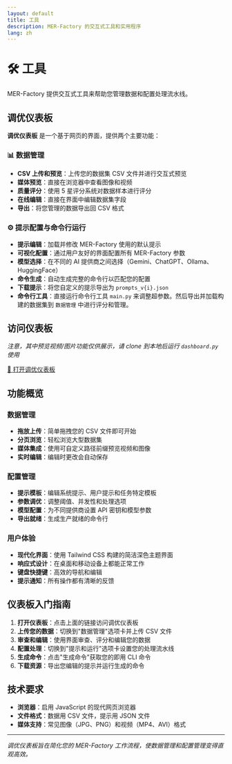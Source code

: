 ```yaml
---
layout: default
title: 工具
description: MER-Factory 的交互式工具和实用程序
lang: zh
---
```


# 🛠️ 工具

MER-Factory 提供交互式工具来帮助您管理数据和配置处理流水线。

## 调优仪表板

**调优仪表板** 是一个基于网页的界面，提供两个主要功能：

### 📊 数据管理
- **CSV 上传和预览**：上传您的数据集 CSV 文件并进行交互式预览
- **媒体预览**：直接在浏览器中查看图像和视频
- **质量评分**：使用 5 星评分系统对数据样本进行评分
- **在线编辑**：直接在界面中编辑数据集字段
- **导出**：将您管理的数据导出回 CSV 格式

### ⚙️ 提示配置与命令行运行
- **提示编辑**：加载并修改 MER-Factory 使用的默认提示
- **可视化配置**：通过用户友好的界面配置所有 MER-Factory 参数
- **模型选择**：在不同的 AI 提供商之间选择（Gemini、ChatGPT、Ollama、HuggingFace）
- **命令生成**：自动生成完整的命令行以匹配您的配置
- **下载提示**：将您自定义的提示导出为 `prompts_v{i}.json`
- **命令行工具**：直接运行命令行工具 `main.py` 来调整超参数。然后导出并加载构建的数据集到 `数据管理` 中进行评分和管理。

## 访问仪表板

*注意，其中预览视频/图片功能仅供展示，请 clone 到本地后运行 `dashboard.py` 使用*

<div class="tool-access">
  <a href="../tune-dashboard.html" class="btn btn-primary">
    🚀 打开调优仪表板
  </a>
</div>

## 功能概览

### 数据管理
- **拖放上传**：简单拖拽您的 CSV 文件即可开始
- **分页浏览**：轻松浏览大型数据集
- **媒体集成**：使用可自定义路径前缀预览视频和图像
- **实时编辑**：编辑时更改会自动保存

### 配置管理
- **提示模板**：编辑系统提示、用户提示和任务特定模板
- **参数调优**：调整阈值、并发性和处理选项
- **模型配置**：为不同提供商设置 API 密钥和模型参数
- **导出就绪**：生成生产就绪的命令行

### 用户体验
- **现代化界面**：使用 Tailwind CSS 构建的简洁深色主题界面
- **响应式设计**：在桌面和移动设备上都能正常工作
- **键盘快捷键**：高效的导航和编辑
- **提示通知**：所有操作都有清晰的反馈

## 仪表板入门指南

1. **打开仪表板**：点击上面的链接访问调优仪表板
2. **上传您的数据**：切换到"数据管理"选项卡并上传 CSV 文件
3. **审查和编辑**：使用界面审查、评分和编辑您的数据
4. **配置处理**：切换到"提示和运行"选项卡设置您的处理流水线
5. **生成命令**：点击"生成命令"获取您的即用 CLI 命令
6. **下载资源**：导出您编辑的提示并运行生成的命令

## 技术要求

- **浏览器**：启用 JavaScript 的现代网页浏览器
- **文件格式**：数据用 CSV 文件，提示用 JSON 文件
- **媒体支持**：常见图像（JPG、PNG）和视频（MP4、AVI）格式

---

*调优仪表板旨在简化您的 MER-Factory 工作流程，使数据管理和配置管理变得直观高效。*
